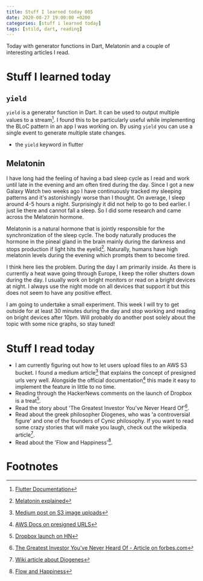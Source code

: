 ```yaml
---
title: Stuff I learned today 005
date: 2020-08-27 19:00:00 +0200
categories: [stuff i learned today]
tags: [stild, dart, reading]
---
```


Today with generator functions in Dart, Melatonin and a couple of interesting articles I read.

# Stuff I learned today

## `yield`

`yield` is a generator function in Dart. It can be used to output multiple values to a stream[^yield-doc]. I found this to be particularly useful while implementing the BLoC pattern in an app I was working on. By using `yield` you can use a single event to generate multiple state changes.

- the `yield` keyword in flutter

## Melatonin

I have long had the feeling of having a bad sleep cycle as I read and work until late in the evening and am often tired during the day. Since I got a new Galaxy Watch two weeks ago I have continuously tracked my sleeping patterns and it's astonishingly worse than I thought. On average, I sleep around 4-5 hours a night. Surprisingly it did not help to go to bed earlier. I just lie there and cannot fall a sleep. So I did some research and came across the Melatonin hormone.

Melatonin is a natural hormone that is jointly responsible for the synchronization of the sleep cycle. The body naturally produces the hormone in the pineal gland in the brain mainly during the darkness and stops production if light hits the eyelid[^melatonin]. Naturally, humans have high melatonin levels during the evening which prompts them to become tired.

I think here lies the problem. During the day I am primarily inside. As there is currently a heat wave going through Europe, I keep the roller shutters down during the day. I usually work on bright monitors or read on a bright devices at night. I always use the night mode on all devices that support it but this does not seem to have any positive effect.

I am going to undertake a small experiment. This week I will try to get outside for at least 30 minutes during the day and stop working and reading on bright devices after 10pm. Will probably do another post solely about the topic with some nice graphs, so stay tuned!

# Stuff I read today

- I am currently figuring out how to let users upload files to an AWS S3 bucket. I found a medium article[^medium] that explains the concept of presigned urls very well. Alongside the official documentation[^aws] this made it easy to implement the feature in little to no time.
- Reading through the HackerNews comments on the launch of Dropbox is a treat[^hn-dropbox].
- Read the story about 'The Greatest Investor You've Never Heard Of'[^investor].
- Read about the greek philosopher Diogenes, who was 'a controversial figure' and one of the founders of Cynic philosophy. If you want to read some crazy stories that will make you laugh, check out the wikipedia article[^diogenes].
- Read about the 'Flow and Happiness'[^flow].

# Footnotes

[^yield-doc]: [Flutter Documentation](https://dart.dev/guides/language/language-tour#generators)
[^medium]: [Medium post on S3 image uploads](https://medium.com/udroppy/handling-thousands-of-image-upload-per-second-with-amazon-s3-7a1009e8ffc4)
[^hn-dropbox]: [Dropbox launch on HN](https://news.ycombinator.com/item?id=9224)
[^aws]: [AWS Docs on presigned URLS](https://docs.aws.amazon.com/AmazonS3/latest/dev/PresignedUrlUploadObject.html)
[^melatonin]: [Melatonin explained](https://www.ncbi.nlm.nih.gov/pmc/articles/PMC4334454/)
[^investor]: [The Greatest Investor You’ve Never Heard Of - Article on forbes.com](https://www.forbes.com/sites/maddieberg/2019/02/19/the-greatest-investor-youve-never-heard-of-an-optometrist-who-beat-the-odds-to-become-a-billionaire/amp/)
[^diogenes]: [Wiki article about Diogenes](https://en.wikipedia.org/wiki/Diogenes?wprov=sfla1)
[^flow]: [Flow and Happiness](https://www.psychologytoday.com/us/blog/one-among-many/201502/flow-and-happiness)

